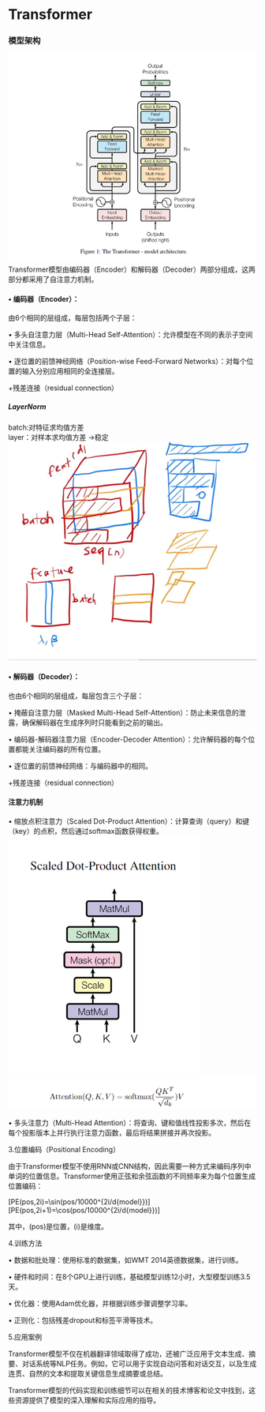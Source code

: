 # Transformer
### 模型架构

![](2024-11-24-17-24-01.png)
Transformer模型由编码器（Encoder）和解码器（Decoder）两部分组成，这两部分都采用了自注意力机制。


#### • 编码器（Encoder）：

由6个相同的层组成，每层包括两个子层：

• 多头自注意力层（Multi-Head Self-Attention）：允许模型在不同的表示子空间中关注信息。

• 逐位置的前馈神经网络（Position-wise Feed-Forward Networks）：对每个位置的输入分别应用相同的全连接层。

+残差连接（residual connection）

##### LayerNorm
batch:对特征求均值方差  
layer：对样本求均值方差  ->稳定
![](2024-11-24-17-42-46.png)


#### • 解码器（Decoder）：

也由6个相同的层组成，每层包含三个子层：

• 掩蔽自注意力层（Masked Multi-Head Self-Attention）：防止未来信息的泄露，确保解码器在生成序列时只能看到之前的输出。

• 编码器-解码器注意力层（Encoder-Decoder Attention）：允许解码器的每个位置都能关注编码器的所有位置。

• 逐位置的前馈神经网络：与编码器中的相同。

+残差连接（residual connection）

#### 注意力机制


• 缩放点积注意力（Scaled Dot-Product Attention）：计算查询（query）和键（key）的点积，然后通过softmax函数获得权重。
![](2024-11-24-17-46-09.png)
![](2024-11-24-17-47-23.png)

• 多头注意力（Multi-Head Attention）：将查询、键和值线性投影多次，然后在每个投影版本上并行执行注意力函数，最后将结果拼接并再次投影。


3.位置编码（Positional Encoding）

由于Transformer模型不使用RNN或CNN结构，因此需要一种方式来编码序列中单词的位置信息。Transformer使用正弦和余弦函数的不同频率来为每个位置生成位置编码：

\[PE(pos,2i)=\sin(pos/10000^{2i/d{model}})\]
\[PE(pos,2i+1)=\cos(pos/10000^{2i/d{model}})\]

其中，\(pos\)是位置，\(i\)是维度。


4.训练方法


• 数据和批处理：使用标准的数据集，如WMT 2014英德数据集，进行训练。

• 硬件和时间：在8个GPU上进行训练，基础模型训练12小时，大型模型训练3.5天。

• 优化器：使用Adam优化器，并根据训练步骤调整学习率。

• 正则化：包括残差dropout和标签平滑等技术。


5.应用案例

Transformer模型不仅在机器翻译领域取得了成功，还被广泛应用于文本生成、摘要、对话系统等NLP任务。例如，它可以用于实现自动问答和对话交互，以及生成连贯、自然的文本和提取关键信息生成摘要或总结。

Transformer模型的代码实现和训练细节可以在相关的技术博客和论文中找到，这些资源提供了模型的深入理解和实际应用的指导。
